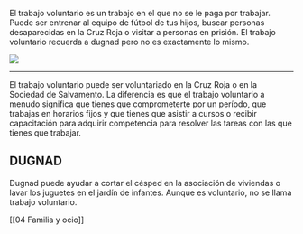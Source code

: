 El trabajo voluntario es un trabajo en el que no se le paga por trabajar. Puede ser entrenar al equipo de fútbol de tus hijos, buscar personas desaparecidas en la Cruz Roja o visitar a personas en prisión. El trabajo voluntario recuerda a dugnad pero no es exactamente lo mismo.

![](https://cdn.kursoria.no/pensum/elements/-_lokiju.jpg)

---

El trabajo voluntario puede ser voluntariado en la Cruz Roja o en la Sociedad de Salvamento. La diferencia es que el trabajo voluntario a menudo significa que tienes que comprometerte por un período, que trabajas en horarios fijos y que tienes que asistir a cursos o recibir capacitación para adquirir competencia para resolver las tareas con las que tienes que trabajar.

## DUGNAD

Dugnad puede ayudar a cortar el césped en la asociación de viviendas o lavar los juguetes en el jardín de infantes. Aunque es voluntario, no se llama trabajo voluntario.

[[04 Familia y ocio]]